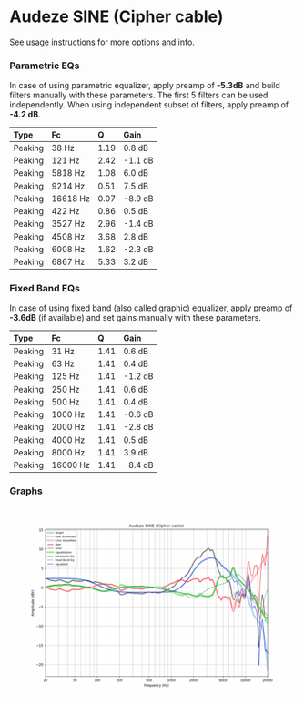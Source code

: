 # Audeze SINE (Cipher cable)
See [usage instructions](https://github.com/jaakkopasanen/AutoEq#usage) for more options and info.

### Parametric EQs
In case of using parametric equalizer, apply preamp of **-5.3dB** and build filters manually
with these parameters. The first 5 filters can be used independently.
When using independent subset of filters, apply preamp of **-4.2 dB**.

| Type    | Fc       |    Q | Gain    |
|:--------|:---------|:-----|:--------|
| Peaking | 38 Hz    | 1.19 | 0.8 dB  |
| Peaking | 121 Hz   | 2.42 | -1.1 dB |
| Peaking | 5818 Hz  | 1.08 | 6.0 dB  |
| Peaking | 9214 Hz  | 0.51 | 7.5 dB  |
| Peaking | 16618 Hz | 0.07 | -8.9 dB |
| Peaking | 422 Hz   | 0.86 | 0.5 dB  |
| Peaking | 3527 Hz  | 2.96 | -1.4 dB |
| Peaking | 4508 Hz  | 3.68 | 2.8 dB  |
| Peaking | 6008 Hz  | 1.62 | -2.3 dB |
| Peaking | 6867 Hz  | 5.33 | 3.2 dB  |

### Fixed Band EQs
In case of using fixed band (also called graphic) equalizer, apply preamp of **-3.6dB**
(if available) and set gains manually with these parameters.

| Type    | Fc       |    Q | Gain    |
|:--------|:---------|:-----|:--------|
| Peaking | 31 Hz    | 1.41 | 0.6 dB  |
| Peaking | 63 Hz    | 1.41 | 0.4 dB  |
| Peaking | 125 Hz   | 1.41 | -1.2 dB |
| Peaking | 250 Hz   | 1.41 | 0.6 dB  |
| Peaking | 500 Hz   | 1.41 | 0.4 dB  |
| Peaking | 1000 Hz  | 1.41 | -0.6 dB |
| Peaking | 2000 Hz  | 1.41 | -2.8 dB |
| Peaking | 4000 Hz  | 1.41 | 0.5 dB  |
| Peaking | 8000 Hz  | 1.41 | 3.9 dB  |
| Peaking | 16000 Hz | 1.41 | -8.4 dB |

### Graphs
![](./Audeze%20SINE%20(Cipher%20cable).png)
